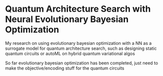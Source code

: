 # Quantum Architecture Search with Neural Evolutionary Bayesian Optimization

My research on using evolutionary bayesian optimization with a NN as a surrogate model for quantum architecture search, such as designing static quantum circuits or autoML on hybrid quantum variational algos

So far evolutionary bayesian optimization has been completed, just need to make the objective/encoding stuff for the quantum circuits